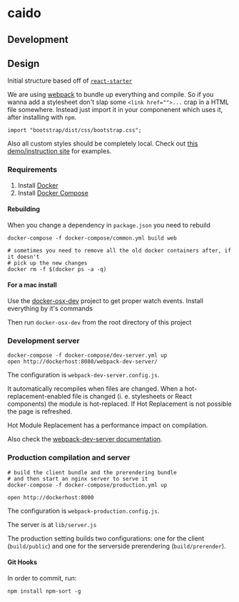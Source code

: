 # caido


## Development

## Design
Initial structure based off of [`react-starter`](https://github.com/webpack/react-starter/tree/48cecfcd3a528ceefdd3d68b4e0f05fffbedac8e)

We are using [webpack](https://github.com/webpack/webpack) to bundle up everything
and compile. So if you wanna add a stylesheet don't slap some `<link href="">...`
crap in a HTML file somewhere. Instead just import it in your componenent
which uses it, after installing with `npm`.

```
import "bootstrap/dist/css/bootstrap.css";
```

Also all custom styles should be completely local. Check out
[this demo/instruction site](https://css-modules.github.io/webpack-demo/)
for examples.

### Requirements

1. Install [Docker](https://get.docker.com/)
2. Install [Docker Compose](https://docs.docker.com/compose/)

#### Rebuilding

When you change a dependency in `package.json` you need to rebuild

```
docker-compose -f docker-compose/common.yml build web

# sometimes you need to remove all the old docker containers after, if it doesn't
# pick up the new changes
docker rm -f $(docker ps -a -q)
```

#### For a mac install
Use the [docker-osx-dev](https://github.com/brikis98/docker-osx-dev)
project to get proper watch events. Install everything by it's commands

Then run `docker-osx-dev` from the root directory of this project

### Development server

```
docker-compose -f docker-compose/dev-server.yml up
open http://dockerhost:8080/webpack-dev-server/
```

The configuration is `webpack-dev-server.config.js`.

It automatically recompiles when files are changed. When a hot-replacement-enabled file is changed (i. e. stylesheets or React components) the module is hot-replaced. If Hot Replacement is not possible the page is refreshed.

Hot Module Replacement has a performance impact on compilation.

Also check the [webpack-dev-server documentation](http://webpack.github.io/docs/webpack-dev-server.html).

### Production compilation and server

``` text
# build the client bundle and the prerendering bundle
# and then start an nginx server to serve it
docker-compose -f docker-compose/production.yml up

open http://dockerhost:8000
```

The configuration is `webpack-production.config.js`.

The server is at `lib/server.js`

The production setting builds two configurations: one for the client (`build/public`) and one for the serverside prerendering (`build/prerender`).

#### Git Hooks
In order to commit, run:

```
npm install npm-sort -g
```
